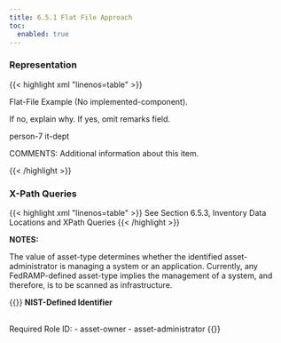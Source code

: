 ```yaml
---
title: 6.5.1 Flat File Approach
toc:
  enabled: true
---
```


### **Representation**

{{< highlight xml "linenos=table" >}}
<!-- cut -->
<system-implementation>
    <!-- interconnection -->
    <system-inventory>
        <inventory-item uuid="uuid-value" asset-id="unique-asset-id">
        <description><p>Flat-File Example (No implemented-component).</p></description>
        <prop name="ipv4-address" value="0.0.0.0"/>
        <prop name="ipv6-address" value="0000:0000:0000:0000"/>
        <prop name="virtual" value="no"/>
        <prop name="public" value="no"/>
        <prop name="fqdn" value="example.com"/>
        <prop name="uri" value="https://example/query?key=value#anchor"/>
        <prop name="netbios-name" value="netbios-name"/>
        <prop name="mac-address" value="00:00:00:00:00:00"/>
        <prop name="software-name" value="software-name"/>
        <prop name="version" value="V 0.0.0"/>
        <prop name="asset-type" value="os"/>
        <prop name="vendor-name" value="Vendor Name"/>
        <prop name="model" value="Model Number"/>
        <prop name="patch-level" value="Patch-Level"/>
        <prop name="serial-number" value="Serial #"/>
        <prop name="asset-tag" value="Asset Tag"/>
        <prop name="vlan-id" value="VLAN Identifier"/>
        <prop name="network-id" value="Network Identifier"/>
        <prop name="scan-type ns=https://fedramp.gov/ns/oscal value="infrastructure"/>
        <prop name="allows-authenticated-scan"  value="no">
            <remarks><p>If no, explain why. If yes, omit remarks field.</p></remarks>
        </prop>
        <prop name="baseline-configuration-name" value="Baseline Config. Name" />
        <prop name="physical-location" value="Physical location of Asset" />
        <prop name="is-scanned" value="yes"/>
        <prop name="function" value="Required brief, text-based description."/>
        <link rel="validation" href="#uuid-of-validation-component" />
        <status state="operational"/>
        <responsible-party role-id="asset-owner">
            <party-id>person-7</party-id>
        </responsible-party>
        <responsible-party role-id="asset-administrator">
            <party-id>it-dept</party-id>
        </responsible-party>
        <implemented-component component-uuid="component-uuid-value " />
        <remarks><p>COMMENTS: Additional information about this item.</p></remarks>
        </inventory-item>
    <!-- Repeat the inventory-item assembly for each item in the inventory -->
    </system-inventory>
    <!-- system-implementation remarks -->
</system-implementation>
{{< /highlight >}}

### **X-Path Queries**
{{< highlight xml "linenos=table" >}}
See Section 6.5.3, Inventory Data Locations and XPath Queries
{{< /highlight >}}

**NOTES:** 

The value of asset-type determines whether the identified asset-administrator is managing a system or an application. Currently, any FedRAMP-defined asset-type implies the management of a system, and therefore, is to be scanned as infrastructure.

{{<callout>}}
**NIST-Defined Identifier**

<br>
Required Role ID:
- asset-owner
- asset-administrator
{{</callout>}}
